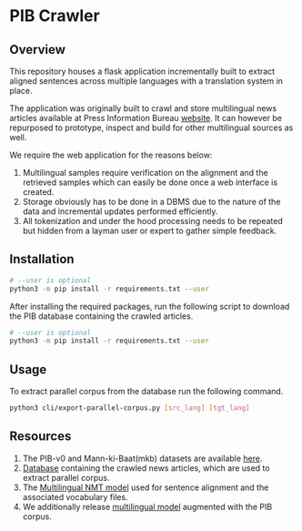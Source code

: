 # PIB Crawler

## Overview
This repository houses a flask application incrementally built to
extract aligned sentences across multiple languages with a translation
system in place.

The application was originally built to crawl and store
multilingual news articles available at Press Information Bureau
[website](http://pib.gov.in). It can however be repurposed to
prototype, inspect and build for other multilingual sources as well.

We require the web application for the reasons below:

1. Multilingual samples require verification on the alignment and the
   retrieved samples which can easily be done once a web interface is
   created.
2. Storage obviously has to be done in a DBMS due to the nature of the
   data and incremental updates performed efficiently.
3. All tokenization and under the hood processing needs to be repeated
   but hidden from a layman user or expert to gather simple feedback.

## Installation
```bash
# --user is optional
python3 -m pip install -r requirements.txt --user

```
After installing the required packages, run the following script to download the PIB database containing the crawled articles.

```bash
# --user is optional
python3 -m pip install -r requirements.txt --user

```


## Usage
To extract parallel corpus from the database run the following command.

```bash
python3 cli/export-parallel-corpus.py [src_lang] [tgt_lang] 

```


## Resources
1. The PIB-v0 and Mann-ki-Baat(mkb) datasets are available [here](http://preon.iiit.ac.in/~jerin/resources/datasets).
2. [Database](https://iiitaphyd-my.sharepoint.com/:f:/g/personal/shashank_siripragada_alumni_iiit_ac_in/Er-14LL4gatMuE8naqGUQuMBw1QyWeLCocHijQK-eDbsCw?e=f4T3Ol) containing the crawled news articles, which are used to extract parallel corpus.
3. The [Multilingual NMT model](https://iiitaphyd-my.sharepoint.com/:f:/g/personal/shashank_siripragada_alumni_iiit_ac_in/Er-14LL4gatMuE8naqGUQuMBw1QyWeLCocHijQK-eDbsCw?e=f4T3Ol) used for sentence alignment and the associated vocabulary files.
4. We additionally release [multilingual model](https://iiitaphyd-my.sharepoint.com/:f:/g/personal/shashank_siripragada_alumni_iiit_ac_in/Er-14LL4gatMuE8naqGUQuMBw1QyWeLCocHijQK-eDbsCw?e=f4T3Ol) augmented with the PIB corpus.



